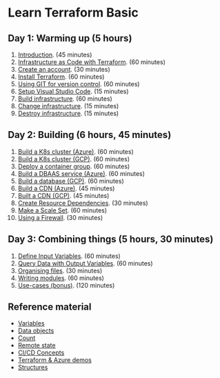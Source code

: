# Learn Terraform Basic

## Day 1: Warming up (5 hours)

1. [Introduction](introduction.md). (45 minutes)
2. [Infrastructure as Code with Terraform](infrastructure-as-code-with-terraform.md). (60 minutes)
3. [Create an account](create-an-account.md). (30 minutes)
4. [Install Terraform](install-terraform.md). (60 minutes)
5. [Using GIT for version control](using-git-for-version-control.md). (60 minutes)
6. [Setup Visual Studio Code](visual-studio-code.md). (15 minutes)
7. [Build infrastructure](build-infrastructure.md). (60 minutes)
8. [Change infrastructure](change-infrastructure.md). (15 minutes)
9. [Destroy infrastructure](destroy-infrastructure.md). (15 minutes)

## Day 2: Building (6 hours, 45 minutes)

1. [Build a K8s cluster (Azure)](build-infrastructure-k8s-cluster-azure.md). (60 minutes)
2. [Build a K8s cluster (GCP)](build-infrastructure-k8s-cluster-gcp.md). (60 minutes)
3. [Deploy a container group](build-infrastructure-container-group.md). (60 minutes)
4. [Build a DBAAS service (Azure)](build-infrastructure-dbaas.md). (60 minutes)
5. [Build a database (GCP)](build-infrastructure-sql-db.md). (60 minutes)
6. [Build a CDN (Azure)](build-infrastructure-cdn-endpoint.md). (45 minutes)
7. [Built a CDN (GCP)](build-infrastructure-cdn-gcp). (45 minutes)
8. [Create Resource Dependencies](create-resource-dependencies.md). (30 minutes)
9. [Make a Scale Set](build-infrastructure-scale-set.md). (60 minutes)
10. [Using a Firewall](build-infrastructure-firewall.md). (30 minutes)

## Day 3: Combining things (5 hours, 30 minutes)

1. [Define Input Variables](define-input-variables.md). (60 minutes)
2. [Query Data with Output Variables](query-data-with-output-variables.md). (60 minutes)
3. [Organising files](organizing-files.md). (30 minutes)
4. [Writing modules](writing-modules.md). (60 minutes)
5. [Use-cases (bonus)](use-cases.md). (120 minutes)

## Reference material

- [Variables](variables.md)
- [Data objects](data.md)
- [Count](count.md)
- [Remote state](remote-state.md)
- [CI/CD Concepts](ci-cd-concepts.md)
- [Terraform & Azure demos](https://github.com/stacksimplify/hashicorp-certified-terraform-associate-on-azure)
- [Structures](structures.md)
